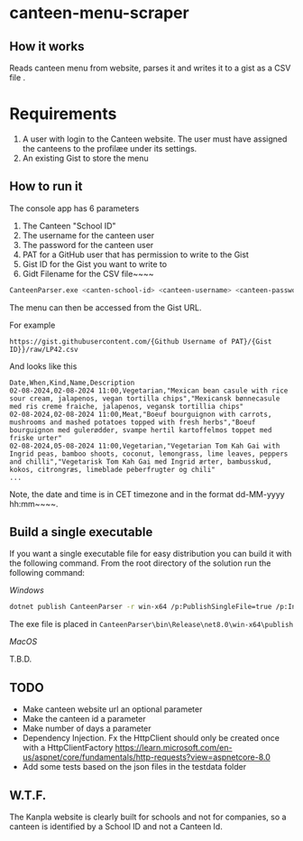 # canteen-menu-scraper

## How it works
Reads canteen menu from website, parses it and writes it to a gist as a CSV file .

# Requirements
1. A user with login to the Canteen website. The user must have assigned the canteens to the profilæe under its settings.
2. An existing Gist to store the menu

## How to run it
The console app has 6 parameters
1. The Canteen "School ID"
1. The username for the canteen user
2. The password for the canteen user
3. PAT for a GitHub user that has permission to write to the Gist 
4. Gist ID for the Gist you want to write to
5. Gidt Filename for the CSV file~~~~

```bash
CanteenParser.exe <canten-school-id> <canteen-username> <canteen-password> <github-pat> <gist-id> <gist-filename>
```

The menu can then be accessed from the Gist URL.

For example
```
https://gist.githubusercontent.com/{Github Username of PAT}/{Gist ID}}/raw/LP42.csv
```

And looks like this
```csv
Date,When,Kind,Name,Description
02-08-2024,02-08-2024 11:00,Vegetarian,"Mexican bean casule with rice sour cream, jalapenos, vegan tortilla chips","Mexicansk bønnecasule med ris creme fraiche, jalapenos, vegansk tortillia chips"
02-08-2024,02-08-2024 11:00,Meat,"Boeuf bourguignon with carrots, mushrooms and mashed potatoes topped with fresh herbs","Boeuf bourguignon med gulerødder, svampe hertil kartoffelmos toppet med friske urter"
02-08-2024,05-08-2024 11:00,Vegetarian,"Vegetarian Tom Kah Gai with Ingrid peas, bamboo shoots, coconut, lemongrass, lime leaves, peppers and chilli","Vegetarisk Tom Kah Gai med Ingrid ærter, bambusskud, kokos, citrongræs, limeblade peberfrugter og chili"
...
```

Note, the date and time is in CET timezone and in the format dd-MM-yyyy hh:mm~~~~.

## Build a single executable
If you want a single executable file for easy distribution you can build it with the following command. 
From the root directory of the solution run the following command:

_Windows_
```bash
dotnet publish CanteenParser -r win-x64 /p:PublishSingleFile=true /p:IncludeNativeLibrariesForSelfExtract=true /p:DebugType=embedded
```
The exe file is placed in `CanteenParser\bin\Release\net8.0\win-x64\publish`

_MacOS_ 

T.B.D.

## TODO
* Make canteen website url an optional parameter
* Make the canteen id a parameter
* Make number of days a parameter
* Dependency Injection. Fx the HttpClient should only be created once with a HttpClientFactory https://learn.microsoft.com/en-us/aspnet/core/fundamentals/http-requests?view=aspnetcore-8.0
* Add some tests based on the json files in the testdata folder

## W.T.F.
The Kanpla website is clearly built for schools and not for companies, so a canteen is identified by a School ID and not a Canteen Id. 